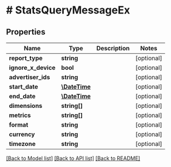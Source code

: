 # # StatsQueryMessageEx

## Properties

Name | Type | Description | Notes
------------ | ------------- | ------------- | -------------
**report_type** | **string** |  | [optional] 
**ignore_x_device** | **bool** |  | [optional] 
**advertiser_ids** | **string** |  | [optional] 
**start_date** | [**\DateTime**](\DateTime.md) |  | [optional] 
**end_date** | [**\DateTime**](\DateTime.md) |  | [optional] 
**dimensions** | **string[]** |  | [optional] 
**metrics** | **string[]** |  | [optional] 
**format** | **string** |  | [optional] 
**currency** | **string** |  | [optional] 
**timezone** | **string** |  | [optional] 

[[Back to Model list]](../../README.md#documentation-for-models) [[Back to API list]](../../README.md#documentation-for-api-endpoints) [[Back to README]](../../README.md)


